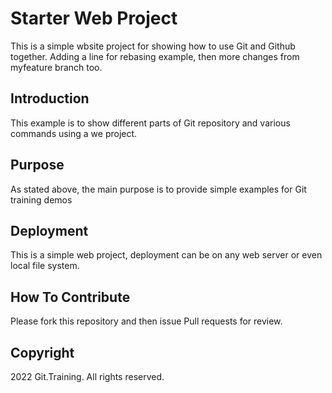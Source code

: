 # Starter Web Project

This is a simple wbsite project for showing how to use Git and Github together. Adding a line for rebasing example, then more changes from myfeature branch too.

## Introduction

This example is to show different parts of Git repository and various commands using a we project.

## Purpose

As stated above, the main purpose is to provide simple examples for Git training demos

## Deployment

This is a simple web project, deployment can be on any web server or even local file system.

## How To Contribute

Please fork this repository and then issue Pull requests for review.

## Copyright 

2022 Git.Training. All rights reserved.